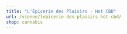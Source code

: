```yaml
---
title: "L'Épicerie des Plaisirs - Hot CBD"
url: /vienne/lepicerie-des-plaisirs-hot-cbd/
shop: cannabis
---
```

